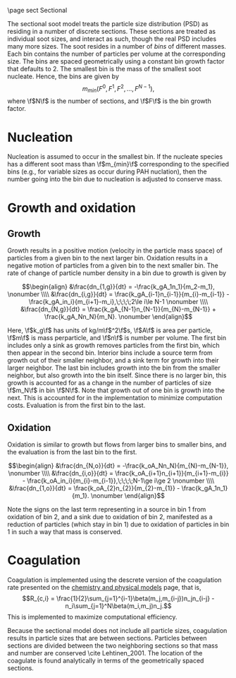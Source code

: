 \page sect Sectional

The sectional soot model treats the particle size distribution (PSD) as residing in a number of discrete sections. These sections are treated as individual soot sizes, and interact as such, though the real PSD includes many more sizes. The soot resides in a number of *bins* of different masses. Each bin contains the number of particles per volume at the corresponding size. The bins are spaced geometrically using a constant bin growth factor that defaults to 2. The smallest bin is the mass of the smallest soot nucleate. Hence, the bins are given by
$$m_{min}\left(F^0,\,F^1,\,F^2,\ldots,\, F^{N-1}\right),$$
where \f$N\f$ is the number of sections, and \f$F\f$ is the bin growth factor.

# Nucleation

Nucleation is assumed to occur in the smallest bin. If the nucleate species has a different soot mass than \f$m_{min}\f$ corresponding to the specified bins (e.g., for variable sizes as occur during PAH nuclation), then the number going into the bin due to nucleation is adjusted to conserve mass.

# Growth and oxidation

## Growth

Growth results in a positive motion (velocity in the particle mass space) of particles from a given bin to the next larger bin. Oxidation results in a negative motion of particles from a given bin to the next smaller bin. The rate of change of particle number density in a bin due to growth is given by

$$\begin{align}
&\frac{dn_{1,g}}{dt} = -\frac{k_gA_1n_1}{m_2-m_1}, \nonumber \\\\
&\frac{dn_{i,g}}{dt} = \frac{k_gA_{i-1}n_{i-1}}{m_{i}-m_{i-1}} - \frac{k_gA_in_i}{m_{i+1}-m_i},\;\;\;\;2\le i\le N-1 \nonumber \\\\
&\frac{dn_{N,g}}{dt} = \frac{k_gA_{N-1}n_{N-1}}{m_{N}-m_{N-1}}  + \frac{k_gA_Nn_N}{m_N}. \nonumber
\end{align}$$

Here, \f$k_g\f$ has units of kg/m\f$^2\f$s, \f$A\f$ is area per particle, \f$m\f$ is mass perparticle, and \f$n\f$ is number per volume. The first bin includes only a sink as growth removes particles from the first bin, which then appear in the second bin. Interior bins include a source term from growth out of their smaller neighbor, and a sink term for growth into their larger neighbor. The last bin includes growth into the bin from the smaller neighbor, but also growth into the bin itself. Since there is no larger bin, this growth is accounted for as a change in the number of particles of size \f$m_N\f$ in bin \f$N\f$. Note that growth out of one bin is growth into the next. This is accounted for in the implementation to minimize computation costs. Evaluation is from the first bin to the last.

## Oxidation

Oxidation is similar to growth but flows from larger bins to smaller bins, and the evaluation is from the last bin to the first.

$$\begin{align}
&\frac{dn_{N,o}}{dt} =                                          -\frac{k_oA_Nn_N}{m_{N}-m_{N-1}}, \nonumber \\\\
&\frac{dn_{i,o}}{dt} = \frac{k_oA_{i+1}n_{i+1}}{m_{i+1}-m_{i}} - \frac{k_oA_in_i}{m_{i}-m_{i-1}},\;\;\;\;N-1\ge i\ge 2 \nonumber \\\\
&\frac{dn_{1,o}}{dt} = \frac{k_oA_{2}n_{2}}{m_{2}-m_{1}}  - \frac{k_gA_1n_1}{m_1}. \nonumber
\end{align}$$

Note the signs on the last term representing in a source in bin 1 from oxidation of bin 2, and a sink due to oxidation of bin 2, manifested as a reduction of particles (which stay in bin 1) due to oxidation of particles in bin 1 in such a way that mass is conserved.

# Coagulation

Coagulation is implemented using the descrete version of the coagulation rate presented on the [chemistry and physical models](1_chemistry.md) page, that is,
$$R_{c,i} = \frac{1}{2}\sum_{j=1}^{i-1}\beta(m_j,m_{i-j})n_jn_{i-j} - n_i\sum_{j=1}^N\beta(m_i,m_j)n_j.$$
This is implemented to maximize computational efficiency. 

Because the sectional model does not include all particle sizes, coagulation results in particle sizes that are between sections. Particles between sections are divided between the two neighboring sections so that mass and number are conserved \cite Lehtinen_2001. The location of the coagulate is found analytically in terms of the geometrically spaced sections.

